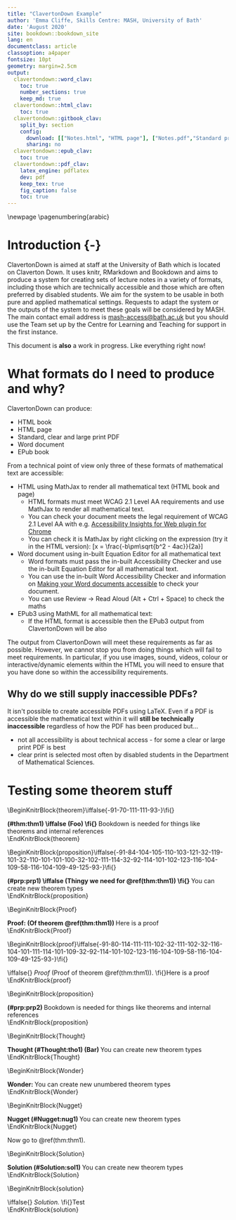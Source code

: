 ```yaml
---
title: "ClavertonDown Example"
author: 'Emma Cliffe, Skills Centre: MASH, University of Bath'
date: 'August 2020'
site: bookdown::bookdown_site
lang: en
documentclass: article
classoption: a4paper
fontsize: 10pt
geometry: margin=2.5cm
output:
  clavertondown::word_clav:
    toc: true
    number_sections: true
    keep_md: true
  clavertondown::html_clav:
    toc: true
  clavertondown::gitbook_clav:
    split_by: section
    config:
      download: [["Notes.html", "HTML page"], ["Notes.pdf","Standard print PDF"], ["NotesClear.pdf","Clear print PDF"], ["NotesLarge.pdf","Large print PDF"], ["Notes.docx","Accessible Word document"], ["Notes.epub","Accessible EPub book" ]]
      sharing: no
  clavertondown::epub_clav:
    toc: true
  clavertondown::pdf_clav:
    latex_engine: pdflatex
    dev: pdf
    keep_tex: true
    fig_caption: false
    toc: true
---
```


\newpage
\pagenumbering{arabic}

# Introduction {-}

ClavertonDown is aimed at staff at the University of Bath which is located on Claverton Down. It uses knitr, RMarkdown and Bookdown and aims to produce a system for creating sets of lecture notes in a variety of formats, including those which are technically accessible and those which are often preferred by disabled students. We aim for the system to be usable in both pure and applied mathematical settings. Requests to adapt the system or the outputs of the system to meet these goals will be considered by MASH. The main contact email address is mash-access@bath.ac.uk but you should use the Team set up by the Centre for Learning and Teaching for support in the first instance.  

This document is **also** a work in progress. Like everything right now!

# What formats do I need to produce and why?

ClavertonDown can produce:

* HTML book
* HTML page
* Standard, clear and large print PDF
* Word document
* EPub book

From a technical point of view only three of these formats of mathematical text are accessible:

* HTML using MathJax to render all mathematical text (HTML book and page)
  * HTML formats must meet WCAG 2.1 Level AA requirements and use MathJax to render all mathematical text. 
  * You can check your document meets the legal requirement of WCAG 2.1 Level AA with e.g. [Accessibility Insights for Web plugin for Chrome](https://accessibilityinsights.io/docs/en/web/overview)
  * You can check it is MathJax by right clicking on the expression (try it in the HTML version):
  \[x = \frac{-b\pm\sqrt{b^2 - 4ac}}{2a}\]
* Word document using in-built Equation Editor for all mathematical text
  * Word formats must pass the in-built Accessibility Checker and use the in-built Equation Editor for all mathematical text.
  * You can use the in-built Word Accessibility Checker and information on [Making your Word documents accessible](https://support.office.com/en-gb/article/make-your-word-documents-accessible-to-people-with-disabilities-d9bf3683-87ac-47ea-b91a-78dcacb3c66d) to check your document.
  * You can use Review -> Read Aloud (Alt + Ctrl + Space) to check the maths 
* EPub3 using MathML for all mathematical text:
  * If the HTML format is accessible then the EPub3 output from ClavertonDown will be also

The output from ClavertonDown will meet these requirements as far as possible. However, we cannot stop you from doing things which will fail to meet requirements. In particular, if you use images, sound, videos, colour or interactive/dynamic elements within the HTML you will need to ensure that you have done so within the accessibility requirements. 

## Why do we still supply inaccessible PDFs?

It isn't possible to create accessible PDFs using LaTeX. Even if a PDF is accessible the mathematical text within it will **still be technically inaccessible** regardless of how the PDF has been produced but...

* not all accessibility is about technical access - for some a clear or large print PDF is best
* clear print is selected most often by disabled students in the Department of Mathematical Sciences.

# Testing some theorem stuff

\BeginKnitrBlock{theorem}\iffalse{-91-70-111-111-93-}\fi{}<div class="bookdown-theorem" id="thm:thm1"><strong>(\#thm:thm1)  \iffalse (Foo) \fi{} </strong>Bookdown is needed for things like theorems and internal references</div>\EndKnitrBlock{theorem}

\BeginKnitrBlock{proposition}\iffalse{-91-84-104-105-110-103-121-32-119-101-32-110-101-101-100-32-102-111-114-32-92-114-101-102-123-116-104-109-58-116-104-109-49-125-93-}\fi{}<div class="bookdown-proposition" id="prp:prp1"><strong>(\#prp:prp1)  \iffalse (Thingy we need for \@ref(thm:thm1)) \fi{} </strong>You can create new theorem types</div>\EndKnitrBlock{proposition}

\BeginKnitrBlock{Proof}<div class="newtheorem"><span class="Proof" id="Proof:unnamed-chunk-1"><strong> Proof:  (Of theorem \@ref(thm:thm1)) </strong></span>Here is a proof</div>\EndKnitrBlock{Proof}

\BeginKnitrBlock{proof}\iffalse{-91-80-114-111-111-102-32-111-102-32-116-104-101-111-114-101-109-32-92-114-101-102-123-116-104-109-58-116-104-109-49-125-93-}\fi{}<div class="bookdown-proof" id="<em>Proof</em> (Proof of theorem \@ref(thm:thm1)). ">\iffalse{} <span class="proof"><em>Proof</em> (Proof of theorem \@ref(thm:thm1)). </span>  \fi{}Here is a proof</div>\EndKnitrBlock{proof}

\BeginKnitrBlock{proposition}<div class="bookdown-proposition" id="prp:prp2"><strong>(\#prp:prp2) </strong>Bookdown is needed for things like theorems and internal references</div>\EndKnitrBlock{proposition}

\BeginKnitrBlock{Thought}<div class="newtheorem"><span class="Thought" id="Thought:tho1"><strong> Thought (\#Thought:tho1)  (Bar) </strong></span>You can create new theorem types</div>\EndKnitrBlock{Thought}

\BeginKnitrBlock{Wonder}<div class="newtheorem"><span class="Wonder" id="Wonder:unnamed-chunk-3"><strong> Wonder: </strong></span>You can create new unumbered theorem types</div>\EndKnitrBlock{Wonder}

\BeginKnitrBlock{Nugget}<div class="newtheorem"><span class="Nugget" id="Nugget:nug1"><strong> Nugget (\#Nugget:nug1) </strong></span>You can create new theorem types</div>\EndKnitrBlock{Nugget}

Now go to \@ref(thm:thm1).

\BeginKnitrBlock{Solution}<div class="newtheorem"><span class="Solution" id="Solution:sol1"><strong> Solution (\#Solution:sol1) </strong></span>You can create new theorem types</div>\EndKnitrBlock{Solution}

\BeginKnitrBlock{solution}<div class="bookdown-solution" id="<em>Solution. </em>">\iffalse{} <span class="solution"><em>Solution. </em></span>  \fi{}Test</div>\EndKnitrBlock{solution}

<!--chapter:end:index.Rmd-->

